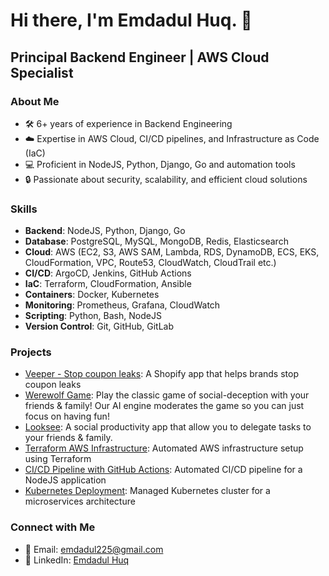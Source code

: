 # Hi there, I'm Emdadul Huq. 👋

## Principal Backend Engineer | AWS Cloud Specialist

### About Me
- 🛠️ 6+ years of experience in Backend Engineering
- ☁️ Expertise in AWS Cloud, CI/CD pipelines, and Infrastructure as Code (IaC)
- 💻 Proficient in NodeJS, Python, Django, Go and automation tools
- 🔒 Passionate about security, scalability, and efficient cloud solutions

### Skills
- **Backend**: NodeJS, Python, Django, Go
- **Database**: PostgreSQL, MySQL, MongoDB, Redis, Elasticsearch
- **Cloud**: AWS (EC2, S3, AWS SAM, Lambda, RDS, DynamoDB, ECS, EKS, CloudFormation, VPC, Route53, CloudWatch, CloudTrail etc.)
- **CI/CD**: ArgoCD, Jenkins, GitHub Actions
- **IaC**: Terraform, CloudFormation, Ansible
- **Containers**: Docker, Kubernetes
- **Monitoring**: Prometheus, Grafana, CloudWatch
- **Scripting**: Python, Bash, NodeJS
- **Version Control**: Git, GitHub, GitLab


### Projects
- [Veeper - Stop coupon leaks](https://apps.shopify.com/veeper-app): A Shopify app that helps brands stop coupon leaks
- [Werewolf Game](https://www.reallifeapp.com/werewolf): Play the classic game of social-deception with your friends & family! Our AI engine moderates the game so you can just focus on having fun!
- [Looksee](https://www.reallifeapp.com/looksee): A social productivity app that allow you to delegate tasks to your friends & family.
- [Terraform AWS Infrastructure](#): Automated AWS infrastructure setup using Terraform
- [CI/CD Pipeline with GitHub Actions](#): Automated CI/CD pipeline for a NodeJS application
- [Kubernetes Deployment](#): Managed Kubernetes cluster for a microservices architecture

<!-- ### Certifications
- AWS Certified Solutions Architect – Associate -->

### Connect with Me
- 📧 Email: emdadul225@gmail.com
- 💼 LinkedIn: [Emdadul Huq](https://www.linkedin.com/in/emdadul38/)

